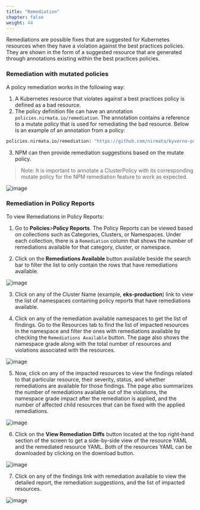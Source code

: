 ```yaml
---
title: "Remediation" 
chapter: false
weight: 44 
---
```


Remediations are possible fixes that are suggested for Kubernetes resources when they have a violation against the best practices policies. They are shown in the form of a suggested resource that are generated through annotations existing within the best practices policies.

### Remediation with mutated policies

A policy remediation works in the following way:

1. A Kubernetes resource that violates against a best practices policy is defined as a bad resource.
2. The policy definition file can have an annotation `policies.nirmata.io/remediation`. The annotation contains a reference to a mutate policy that is used for remediating the bad resource. Below is an example of an annotation from a policy:

````bash
policies.nirmata.io/remediation: "https://github.com/nirmata/kyverno-policies/tree/main/pod-security/baseline/disallow-host-namespaces/remediate-disallow-host-namespaces.yaml"
````

3. NPM can then provide remediation suggestions based on the mutate policy.
>Note: It is important to annotate a ClusterPolicy with its corresponding mutate policy for the NPM remediation feature to work as expected.

![image](/images/remediation_diffs2.png)

### Remediation in Policy Reports

To view Remediations in Policy Reports:

1. Go to **Policies**>**Policy Reports**. The Policy Reports can be viewed based on collections such as Categories, Clusters, or Namespaces. Under each collection, there is a `Remediation` column that shows the number of remediations available for that category, cluster, or namespace.

2. Click on the **Remediations Available** button available beside the search bar to filter the list to only contain the rows that have remediations available.

![image](/images/cluster_policy_reports.png)

3. Click on any of the Cluster Name (example, **eks-production**) link to view the list of namespaces containing policy reports that have remediations available.

4. Click on any of the remediation available namespaces to get the list of findings. Go to the Resources tab to find the list of impacted resources in the namespace and filter the ones with remediations available by checking the `Remediations Available` button. The page also shows the namespace grade along with the total number of resources and violations associated with the resources.

![image](/images/namespace_resources.png)

5. Now, click on any of the impacted resources to view the findings related to that particular resource, their severity, status, and whether remediations are available for those findings. The page also summarizes the number of remediations available out of the violations, the namespace grade impact after the remediation is applied, and the number of affected child resources that can be fixed with the applied remediations.

![image](/images/resource_findings.png)

6. Click on the **View Remediation Diffs** button located at the top right-hand section of the screen to get a side-by-side view of the resource YAML and the remediated resource YAML. Both of the resources YAML can be downloaded by clicking on the download button.

![image](/images/remediation_diffs.png)

7. Click on any of the findings link with remediation available to view the detailed report, the remediation suggestions, and the list of impacted resources.

![image](/images/finding_details.png)